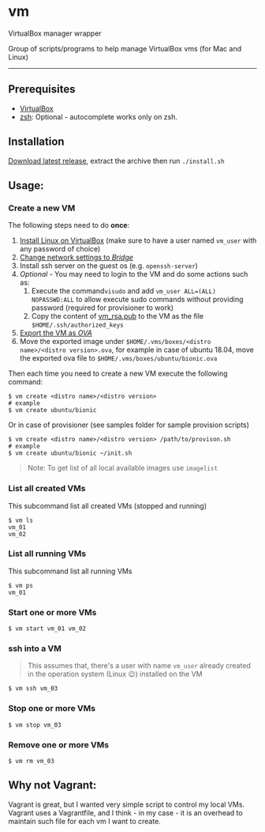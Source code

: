 # vm
VirtualBox manager wrapper

Group of scripts/programs to help manage VirtualBox vms (for Mac and Linux)

----

## Prerequisites
* [VirtualBox](https://www.virtualbox.org/wiki/Downloads)
* [zsh](https://github.com/ohmyzsh/ohmyzsh/wiki/Installing-ZSH): Optional - autocomplete works only on zsh.

## Installation
[Download latest release](https://github.com/mhewedy/vm/releases/latest), extract the archive then run `./install.sh`

## Usage:

### Create a new VM

The following steps need to do **once**:
1. [Install Linux on VirtualBox](https://www.wikihow.com/Install-Ubuntu-on-VirtualBox) (make sure to have a user named `vm_user` with any password of choice)
2. [Change network settings to *Bridge*](https://www.opentechguides.com/how-to/article/virtualbox/140/vm-virtualbox-networking.html)
3. Install ssh server on the guest os (e.g. `openssh-server`) 
4. *Optional* - You may need to login to the VM and do some actions such as:
   1. Execute the command`visudo` and add `vm_user ALL=(ALL) NOPASSWD:ALL` to allow execute sudo commands without providing password (required for provisioner to work)
   2. Copy the content of [vm_rsa.pub](https://raw.githubusercontent.com/mhewedy/vm/master/keys/vm_rsa.pub) to the VM as the file `$HOME/.ssh/authorized_keys`
5. [Export the VM as *OVA*](https://www.maketecheasier.com/import-export-ova-files-in-virtualbox/)
6. Move the exported image under `$HOME/.vms/boxes/<distro name>/<distro version>.ova`, 
for example in case of ubuntu 18.04, move the exported ova file to `$HOME/.vms/boxes/ubuntu/bionic.ova`

Then each time you need to create a new VM execute the following command:
```
$ vm create <distro name>/<distro version>
# example
$ vm create ubuntu/bionic
```
Or in case of provisioner (see samples folder for sample provision scripts)
```
$ vm create <distro name>/<distro version> /path/to/provison.sh 
# example
$ vm create ubuntu/bionic ~/init.sh
```

> Note: To get list of all local available images use `imagelist`

### List all created VMs
This subcommand list all created VMs (stopped and running)
```
$ vm ls
vm_01
vm_02
```

### List all running VMs
This subcommand list all running VMs

```
$ vm ps
vm_01
```

### Start one or more VMs

```
$ vm start vm_01 vm_02
```


### ssh into a VM
> This assumes that, there's a user with name `vm_user` already created in the operation system (Linux 😉) installed on the VM

```
$ vm ssh vm_03
```

### Stop one or more VMs

```
$ vm stop vm_03
```

### Remove one or more VMs
```
$ vm rm vm_03
```

## Why not Vagrant:

Vagrant is great, but I wanted very simple script to control my local VMs.   
Vagrant uses a Vagrantfile, and I think - in my case - it is an overhead to maintain such file for each vm I want to create.
